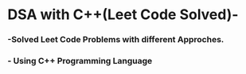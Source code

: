 # DSA with C++(Leet Code Solved)-
### -Solved Leet Code Problems with different Approches.
###  - Using C++ Programming Language